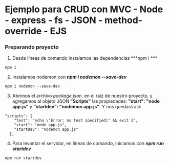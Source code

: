 # Ejemplo para CRUD con MVC - Node - express - fs - JSON - method-override - EJS

### **Preparando proyecto**
1. Desde líneas de comando instalamos las dependencias ***npm i ***
~~~
npm i
~~~
2. Instalamos nodemon con ***npm i nodemon --save-dev***
~~~
npm i nodemon --save-dev
~~~
3. Abrimos el archivo *package.json*, en el raíz de nuestro proyecto, y agregamos al objeto JSON **"Scripts"** las propiedades: **"start": "node app.js"** y **"startdev": "nodemon app.js"**. Y nos quedará así: 
~~~
"scripts": {
    "test": "echo \"Error: no test specified\" && exit 1",
    "start": "node app.js",
    "startDev": "nodemon app.js"
  },
~~~
4. Para levantar el servidor, en líneas de comando, iniciamos con ***npm run startdev***
~~~
npm run startdev
~~~

